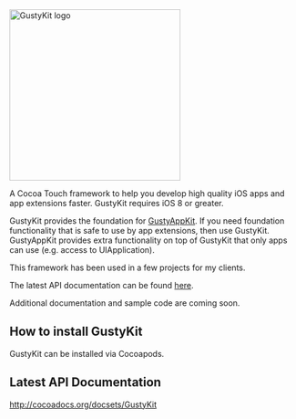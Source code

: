 <img src="http://marcelo-schroeder.github.io/GustyKit-logo.png" alt="GustyKit logo" width="300" height="auto">

A Cocoa Touch framework to help you develop high quality iOS apps and app extensions faster. GustyKit requires iOS 8 or greater.

GustyKit provides the foundation for [GustyAppKit](https://github.com/marcelo-schroeder/GustyAppKit). If you need foundation functionality that is safe to use by app extensions, then use GustyKit. GustyAppKit provides extra functionality on top of GustyKit that only apps can use (e.g. access to UIApplication).

This framework has been used in a few projects for my clients.

The latest API documentation can be found [here](http://cocoadocs.org/docsets/GustyKit).

Additional documentation and sample code are coming soon.

## How to install GustyKit ##

GustyKit can be installed via Cocoapods.

## Latest API Documentation ##

http://cocoadocs.org/docsets/GustyKit
